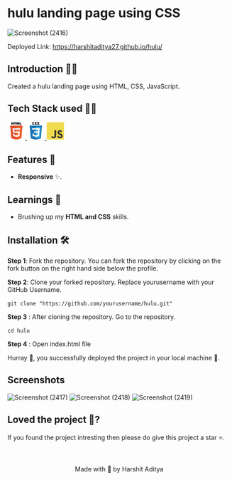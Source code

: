# hulu landing page using CSS
![Screenshot (2416)](https://user-images.githubusercontent.com/71604531/183276325-19c87d06-f1d3-4ea2-a358-5772487012dd.png)

Deployed Link: https://harshitaditya27.github.io/hulu/


## Introduction 🐱‍💻
Created a hulu landing page using HTML, CSS, JavaScript. 
## Tech Stack used 👨‍💻
<p align="left"> 
  <a href="https://www.w3.org/html/" target="_blank"> <img src="https://raw.githubusercontent.com/devicons/devicon/master/icons/html5/html5-original-wordmark.svg" alt="html5" width="40" height="40"/> </a>  <a href="https://www.w3schools.com/css/" target="_blank"> <img src="https://raw.githubusercontent.com/devicons/devicon/master/icons/css3/css3-original-wordmark.svg" alt="css3" width="40" height="40"/> </a> 
  <a href="https://developer.mozilla.org/en-US/docs/Web/JavaScript" target="_blank"> <img src="https://raw.githubusercontent.com/devicons/devicon/master/icons/javascript/javascript-original.svg" alt="javascript" width="40" height="40"/> </a>

## Features 🧰

- **Responsive** ✨.

## Learnings 📝

- Brushing up my **HTML and CSS** skills.

## Installation 🛠️
  **Step 1**: Fork the repository. You can fork the repository by clicking on the fork button on the right hand side below the profile.<br> 

  **Step 2**: Clone your forked repository. Replace yourusername with your GitHub Username. 
  
  ```
git clone "https://github.com/yourusername/hulu.git"
``` 
  **Step 3** : After cloning the repository. Go to the repository. 
  
  ```
cd hulu
``` 
  **Step 4** : Open index.html file 
  
Hurray 🥳, you successfully deployed the project in your local machine 🎉. 
  
  ## Screenshots  
![Screenshot (2417)](https://user-images.githubusercontent.com/71604531/183276541-75abb5fc-028a-4ab6-9017-babbf3cb0093.png)
![Screenshot (2418)](https://user-images.githubusercontent.com/71604531/183276551-c24968e4-bb20-4f6c-9003-9ec0590c3cd3.png)
![Screenshot (2419)](https://user-images.githubusercontent.com/71604531/183276563-7159a92a-6869-4a4a-9e0a-72dff2d78ed3.png)

  ## Loved the project 💖? 
  
  If you found the project intresting then please do give this project a star ⭐. 
  <br> <br> <br>
   <p align="center" width="100%">
   Made with 💖 by Harshit Aditya   
</p>
